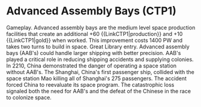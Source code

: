 # Advanced Assembly Bays (CTP1)

Gameplay.
Advanced assembly bays are the medium level space production facilities that create an additional +60 {{LinkCTP1|production}} and +10 {{LinkCTP1|gold}} when worked. This improvement costs 1400 PW and takes two turns to build in space.
Great Library entry.
Advanced assembly bays (AAB's) could handle larger shipping with better precision. AAB's played a critical role in reducing shipping accidents and supplying colonies. In 2210, China demonstrated the danger of operating a space station without AAB's. The Shanghai, China's first passenger ship, collided with the space station Mao killing all of Shanghai's 275 passengers. The accident forced China to reevaluate its space program. The catastrophic loss signaled both the need for AAB's and the defeat of the Chinese in the race to colonize space.